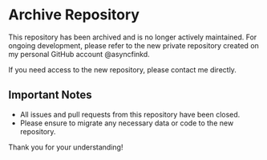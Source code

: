 # Archive Repository

This repository has been archived and is no longer actively maintained. For ongoing development, please refer to the new private repository created on my personal GitHub account @asyncfinkd.

If you need access to the new repository, please contact me directly.

## Important Notes

- All issues and pull requests from this repository have been closed.
- Please ensure to migrate any necessary data or code to the new repository.

Thank you for your understanding!
